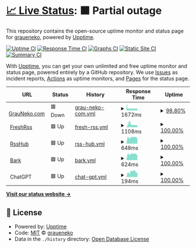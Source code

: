 # [📈 Live Status](https://status.gneko.dev): <!--live status--> **🟧 Partial outage**

This repository contains the open-source uptime monitor and status page for [graueneko](https://github.com/gneko), powered by [Upptime](https://github.com/upptime/upptime).

[![Uptime CI](https://github.com/graueneko/status-page/workflows/Uptime%20CI/badge.svg)](https://github.com/graueneko/status-page/actions?query=workflow%3A%22Uptime+CI%22)
[![Response Time CI](https://github.com/graueneko/status-page/workflows/Response%20Time%20CI/badge.svg)](https://github.com/graueneko/status-page/actions?query=workflow%3A%22Response+Time+CI%22)
[![Graphs CI](https://github.com/graueneko/status-page/workflows/Graphs%20CI/badge.svg)](https://github.com/graueneko/status-page/actions?query=workflow%3A%22Graphs+CI%22)
[![Static Site CI](https://github.com/graueneko/status-page/workflows/Static%20Site%20CI/badge.svg)](https://github.com/graueneko/status-page/actions?query=workflow%3A%22Static+Site+CI%22)
[![Summary CI](https://github.com/graueneko/status-page/workflows/Summary%20CI/badge.svg)](https://github.com/graueneko/status-page/actions?query=workflow%3A%22Summary+CI%22)

With [Upptime](https://upptime.js.org), you can get your own unlimited and free uptime monitor and status page, powered entirely by a GitHub repository. We use [Issues](https://github.com/graueneko/status-page/issues) as incident reports, [Actions](https://github.com/graueneko/status-page/actions) as uptime monitors, and [Pages](https://status.gneko.dev) for the status page.

<!--start: status pages-->
<!-- This summary is generated by Upptime (https://github.com/upptime/upptime) -->
<!-- Do not edit this manually, your changes will be overwritten -->
<!-- prettier-ignore -->
| URL | Status | History | Response Time | Uptime |
| --- | ------ | ------- | ------------- | ------ |
| <img alt="" src="https://icons.duckduckgo.com/ip3/graueneko.com.ico" height="13"> [GrauNeko.com](https://graueneko.com) | 🟥 Down | [grau-neko-com.yml](https://github.com/graueneko/status-page/commits/HEAD/history/grau-neko-com.yml) | <details><summary><img alt="Response time graph" src="./graphs/grau-neko-com/response-time-week.png" height="20"> 1672ms</summary><br><a href="https://status.gneko.dev/history/grau-neko-com"><img alt="Response time 2506" src="https://img.shields.io/endpoint?url=https%3A%2F%2Fraw.githubusercontent.com%2Fgraueneko%2Fstatus-page%2FHEAD%2Fapi%2Fgrau-neko-com%2Fresponse-time.json"></a><br><a href="https://status.gneko.dev/history/grau-neko-com"><img alt="24-hour response time 1865" src="https://img.shields.io/endpoint?url=https%3A%2F%2Fraw.githubusercontent.com%2Fgraueneko%2Fstatus-page%2FHEAD%2Fapi%2Fgrau-neko-com%2Fresponse-time-day.json"></a><br><a href="https://status.gneko.dev/history/grau-neko-com"><img alt="7-day response time 1672" src="https://img.shields.io/endpoint?url=https%3A%2F%2Fraw.githubusercontent.com%2Fgraueneko%2Fstatus-page%2FHEAD%2Fapi%2Fgrau-neko-com%2Fresponse-time-week.json"></a><br><a href="https://status.gneko.dev/history/grau-neko-com"><img alt="30-day response time 1885" src="https://img.shields.io/endpoint?url=https%3A%2F%2Fraw.githubusercontent.com%2Fgraueneko%2Fstatus-page%2FHEAD%2Fapi%2Fgrau-neko-com%2Fresponse-time-month.json"></a><br><a href="https://status.gneko.dev/history/grau-neko-com"><img alt="1-year response time 2506" src="https://img.shields.io/endpoint?url=https%3A%2F%2Fraw.githubusercontent.com%2Fgraueneko%2Fstatus-page%2FHEAD%2Fapi%2Fgrau-neko-com%2Fresponse-time-year.json"></a></details> | <details><summary><a href="https://status.gneko.dev/history/grau-neko-com">98.80%</a></summary><a href="https://status.gneko.dev/history/grau-neko-com"><img alt="All-time uptime 99.09%" src="https://img.shields.io/endpoint?url=https%3A%2F%2Fraw.githubusercontent.com%2Fgraueneko%2Fstatus-page%2FHEAD%2Fapi%2Fgrau-neko-com%2Fuptime.json"></a><br><a href="https://status.gneko.dev/history/grau-neko-com"><img alt="24-hour uptime 98.38%" src="https://img.shields.io/endpoint?url=https%3A%2F%2Fraw.githubusercontent.com%2Fgraueneko%2Fstatus-page%2FHEAD%2Fapi%2Fgrau-neko-com%2Fuptime-day.json"></a><br><a href="https://status.gneko.dev/history/grau-neko-com"><img alt="7-day uptime 98.80%" src="https://img.shields.io/endpoint?url=https%3A%2F%2Fraw.githubusercontent.com%2Fgraueneko%2Fstatus-page%2FHEAD%2Fapi%2Fgrau-neko-com%2Fuptime-week.json"></a><br><a href="https://status.gneko.dev/history/grau-neko-com"><img alt="30-day uptime 99.46%" src="https://img.shields.io/endpoint?url=https%3A%2F%2Fraw.githubusercontent.com%2Fgraueneko%2Fstatus-page%2FHEAD%2Fapi%2Fgrau-neko-com%2Fuptime-month.json"></a><br><a href="https://status.gneko.dev/history/grau-neko-com"><img alt="1-year uptime 99.09%" src="https://img.shields.io/endpoint?url=https%3A%2F%2Fraw.githubusercontent.com%2Fgraueneko%2Fstatus-page%2FHEAD%2Fapi%2Fgrau-neko-com%2Fuptime-year.json"></a></details>
| <img alt="" src="https://icons.duckduckgo.com/ip3/rrss.gneko.app.ico" height="13"> [FreshRss](https://rrss.gneko.app) | 🟩 Up | [fresh-rss.yml](https://github.com/graueneko/status-page/commits/HEAD/history/fresh-rss.yml) | <details><summary><img alt="Response time graph" src="./graphs/fresh-rss/response-time-week.png" height="20"> 1108ms</summary><br><a href="https://status.gneko.dev/history/fresh-rss"><img alt="Response time 1092" src="https://img.shields.io/endpoint?url=https%3A%2F%2Fraw.githubusercontent.com%2Fgraueneko%2Fstatus-page%2FHEAD%2Fapi%2Ffresh-rss%2Fresponse-time.json"></a><br><a href="https://status.gneko.dev/history/fresh-rss"><img alt="24-hour response time 782" src="https://img.shields.io/endpoint?url=https%3A%2F%2Fraw.githubusercontent.com%2Fgraueneko%2Fstatus-page%2FHEAD%2Fapi%2Ffresh-rss%2Fresponse-time-day.json"></a><br><a href="https://status.gneko.dev/history/fresh-rss"><img alt="7-day response time 1108" src="https://img.shields.io/endpoint?url=https%3A%2F%2Fraw.githubusercontent.com%2Fgraueneko%2Fstatus-page%2FHEAD%2Fapi%2Ffresh-rss%2Fresponse-time-week.json"></a><br><a href="https://status.gneko.dev/history/fresh-rss"><img alt="30-day response time 1554" src="https://img.shields.io/endpoint?url=https%3A%2F%2Fraw.githubusercontent.com%2Fgraueneko%2Fstatus-page%2FHEAD%2Fapi%2Ffresh-rss%2Fresponse-time-month.json"></a><br><a href="https://status.gneko.dev/history/fresh-rss"><img alt="1-year response time 1092" src="https://img.shields.io/endpoint?url=https%3A%2F%2Fraw.githubusercontent.com%2Fgraueneko%2Fstatus-page%2FHEAD%2Fapi%2Ffresh-rss%2Fresponse-time-year.json"></a></details> | <details><summary><a href="https://status.gneko.dev/history/fresh-rss">100.00%</a></summary><a href="https://status.gneko.dev/history/fresh-rss"><img alt="All-time uptime 99.95%" src="https://img.shields.io/endpoint?url=https%3A%2F%2Fraw.githubusercontent.com%2Fgraueneko%2Fstatus-page%2FHEAD%2Fapi%2Ffresh-rss%2Fuptime.json"></a><br><a href="https://status.gneko.dev/history/fresh-rss"><img alt="24-hour uptime 100.00%" src="https://img.shields.io/endpoint?url=https%3A%2F%2Fraw.githubusercontent.com%2Fgraueneko%2Fstatus-page%2FHEAD%2Fapi%2Ffresh-rss%2Fuptime-day.json"></a><br><a href="https://status.gneko.dev/history/fresh-rss"><img alt="7-day uptime 100.00%" src="https://img.shields.io/endpoint?url=https%3A%2F%2Fraw.githubusercontent.com%2Fgraueneko%2Fstatus-page%2FHEAD%2Fapi%2Ffresh-rss%2Fuptime-week.json"></a><br><a href="https://status.gneko.dev/history/fresh-rss"><img alt="30-day uptime 100.00%" src="https://img.shields.io/endpoint?url=https%3A%2F%2Fraw.githubusercontent.com%2Fgraueneko%2Fstatus-page%2FHEAD%2Fapi%2Ffresh-rss%2Fuptime-month.json"></a><br><a href="https://status.gneko.dev/history/fresh-rss"><img alt="1-year uptime 99.95%" src="https://img.shields.io/endpoint?url=https%3A%2F%2Fraw.githubusercontent.com%2Fgraueneko%2Fstatus-page%2FHEAD%2Fapi%2Ffresh-rss%2Fuptime-year.json"></a></details>
| <img alt="" src="https://icons.duckduckgo.com/ip3/rsshub.gneko.app.ico" height="13"> [RssHub](https://rsshub.gneko.app) | 🟩 Up | [rss-hub.yml](https://github.com/graueneko/status-page/commits/HEAD/history/rss-hub.yml) | <details><summary><img alt="Response time graph" src="./graphs/rss-hub/response-time-week.png" height="20"> 648ms</summary><br><a href="https://status.gneko.dev/history/rss-hub"><img alt="Response time 773" src="https://img.shields.io/endpoint?url=https%3A%2F%2Fraw.githubusercontent.com%2Fgraueneko%2Fstatus-page%2FHEAD%2Fapi%2Frss-hub%2Fresponse-time.json"></a><br><a href="https://status.gneko.dev/history/rss-hub"><img alt="24-hour response time 602" src="https://img.shields.io/endpoint?url=https%3A%2F%2Fraw.githubusercontent.com%2Fgraueneko%2Fstatus-page%2FHEAD%2Fapi%2Frss-hub%2Fresponse-time-day.json"></a><br><a href="https://status.gneko.dev/history/rss-hub"><img alt="7-day response time 648" src="https://img.shields.io/endpoint?url=https%3A%2F%2Fraw.githubusercontent.com%2Fgraueneko%2Fstatus-page%2FHEAD%2Fapi%2Frss-hub%2Fresponse-time-week.json"></a><br><a href="https://status.gneko.dev/history/rss-hub"><img alt="30-day response time 719" src="https://img.shields.io/endpoint?url=https%3A%2F%2Fraw.githubusercontent.com%2Fgraueneko%2Fstatus-page%2FHEAD%2Fapi%2Frss-hub%2Fresponse-time-month.json"></a><br><a href="https://status.gneko.dev/history/rss-hub"><img alt="1-year response time 773" src="https://img.shields.io/endpoint?url=https%3A%2F%2Fraw.githubusercontent.com%2Fgraueneko%2Fstatus-page%2FHEAD%2Fapi%2Frss-hub%2Fresponse-time-year.json"></a></details> | <details><summary><a href="https://status.gneko.dev/history/rss-hub">100.00%</a></summary><a href="https://status.gneko.dev/history/rss-hub"><img alt="All-time uptime 99.98%" src="https://img.shields.io/endpoint?url=https%3A%2F%2Fraw.githubusercontent.com%2Fgraueneko%2Fstatus-page%2FHEAD%2Fapi%2Frss-hub%2Fuptime.json"></a><br><a href="https://status.gneko.dev/history/rss-hub"><img alt="24-hour uptime 100.00%" src="https://img.shields.io/endpoint?url=https%3A%2F%2Fraw.githubusercontent.com%2Fgraueneko%2Fstatus-page%2FHEAD%2Fapi%2Frss-hub%2Fuptime-day.json"></a><br><a href="https://status.gneko.dev/history/rss-hub"><img alt="7-day uptime 100.00%" src="https://img.shields.io/endpoint?url=https%3A%2F%2Fraw.githubusercontent.com%2Fgraueneko%2Fstatus-page%2FHEAD%2Fapi%2Frss-hub%2Fuptime-week.json"></a><br><a href="https://status.gneko.dev/history/rss-hub"><img alt="30-day uptime 100.00%" src="https://img.shields.io/endpoint?url=https%3A%2F%2Fraw.githubusercontent.com%2Fgraueneko%2Fstatus-page%2FHEAD%2Fapi%2Frss-hub%2Fuptime-month.json"></a><br><a href="https://status.gneko.dev/history/rss-hub"><img alt="1-year uptime 99.98%" src="https://img.shields.io/endpoint?url=https%3A%2F%2Fraw.githubusercontent.com%2Fgraueneko%2Fstatus-page%2FHEAD%2Fapi%2Frss-hub%2Fuptime-year.json"></a></details>
| <img alt="" src="https://icons.duckduckgo.com/ip3/bark.gneko.app.ico" height="13"> [Bark](https://bark.gneko.app/ping) | 🟩 Up | [bark.yml](https://github.com/graueneko/status-page/commits/HEAD/history/bark.yml) | <details><summary><img alt="Response time graph" src="./graphs/bark/response-time-week.png" height="20"> 624ms</summary><br><a href="https://status.gneko.dev/history/bark"><img alt="Response time 757" src="https://img.shields.io/endpoint?url=https%3A%2F%2Fraw.githubusercontent.com%2Fgraueneko%2Fstatus-page%2FHEAD%2Fapi%2Fbark%2Fresponse-time.json"></a><br><a href="https://status.gneko.dev/history/bark"><img alt="24-hour response time 524" src="https://img.shields.io/endpoint?url=https%3A%2F%2Fraw.githubusercontent.com%2Fgraueneko%2Fstatus-page%2FHEAD%2Fapi%2Fbark%2Fresponse-time-day.json"></a><br><a href="https://status.gneko.dev/history/bark"><img alt="7-day response time 624" src="https://img.shields.io/endpoint?url=https%3A%2F%2Fraw.githubusercontent.com%2Fgraueneko%2Fstatus-page%2FHEAD%2Fapi%2Fbark%2Fresponse-time-week.json"></a><br><a href="https://status.gneko.dev/history/bark"><img alt="30-day response time 717" src="https://img.shields.io/endpoint?url=https%3A%2F%2Fraw.githubusercontent.com%2Fgraueneko%2Fstatus-page%2FHEAD%2Fapi%2Fbark%2Fresponse-time-month.json"></a><br><a href="https://status.gneko.dev/history/bark"><img alt="1-year response time 757" src="https://img.shields.io/endpoint?url=https%3A%2F%2Fraw.githubusercontent.com%2Fgraueneko%2Fstatus-page%2FHEAD%2Fapi%2Fbark%2Fresponse-time-year.json"></a></details> | <details><summary><a href="https://status.gneko.dev/history/bark">100.00%</a></summary><a href="https://status.gneko.dev/history/bark"><img alt="All-time uptime 99.98%" src="https://img.shields.io/endpoint?url=https%3A%2F%2Fraw.githubusercontent.com%2Fgraueneko%2Fstatus-page%2FHEAD%2Fapi%2Fbark%2Fuptime.json"></a><br><a href="https://status.gneko.dev/history/bark"><img alt="24-hour uptime 100.00%" src="https://img.shields.io/endpoint?url=https%3A%2F%2Fraw.githubusercontent.com%2Fgraueneko%2Fstatus-page%2FHEAD%2Fapi%2Fbark%2Fuptime-day.json"></a><br><a href="https://status.gneko.dev/history/bark"><img alt="7-day uptime 100.00%" src="https://img.shields.io/endpoint?url=https%3A%2F%2Fraw.githubusercontent.com%2Fgraueneko%2Fstatus-page%2FHEAD%2Fapi%2Fbark%2Fuptime-week.json"></a><br><a href="https://status.gneko.dev/history/bark"><img alt="30-day uptime 100.00%" src="https://img.shields.io/endpoint?url=https%3A%2F%2Fraw.githubusercontent.com%2Fgraueneko%2Fstatus-page%2FHEAD%2Fapi%2Fbark%2Fuptime-month.json"></a><br><a href="https://status.gneko.dev/history/bark"><img alt="1-year uptime 99.98%" src="https://img.shields.io/endpoint?url=https%3A%2F%2Fraw.githubusercontent.com%2Fgraueneko%2Fstatus-page%2FHEAD%2Fapi%2Fbark%2Fuptime-year.json"></a></details>
| <img alt="" src="https://icons.duckduckgo.com/ip3/null.ico" height="13"> ChatGPT | 🟩 Up | [chat-gpt.yml](https://github.com/graueneko/status-page/commits/HEAD/history/chat-gpt.yml) | <details><summary><img alt="Response time graph" src="./graphs/chat-gpt/response-time-week.png" height="20"> 194ms</summary><br><a href="https://status.gneko.dev/history/chat-gpt"><img alt="Response time 565" src="https://img.shields.io/endpoint?url=https%3A%2F%2Fraw.githubusercontent.com%2Fgraueneko%2Fstatus-page%2FHEAD%2Fapi%2Fchat-gpt%2Fresponse-time.json"></a><br><a href="https://status.gneko.dev/history/chat-gpt"><img alt="24-hour response time 120" src="https://img.shields.io/endpoint?url=https%3A%2F%2Fraw.githubusercontent.com%2Fgraueneko%2Fstatus-page%2FHEAD%2Fapi%2Fchat-gpt%2Fresponse-time-day.json"></a><br><a href="https://status.gneko.dev/history/chat-gpt"><img alt="7-day response time 194" src="https://img.shields.io/endpoint?url=https%3A%2F%2Fraw.githubusercontent.com%2Fgraueneko%2Fstatus-page%2FHEAD%2Fapi%2Fchat-gpt%2Fresponse-time-week.json"></a><br><a href="https://status.gneko.dev/history/chat-gpt"><img alt="30-day response time 170" src="https://img.shields.io/endpoint?url=https%3A%2F%2Fraw.githubusercontent.com%2Fgraueneko%2Fstatus-page%2FHEAD%2Fapi%2Fchat-gpt%2Fresponse-time-month.json"></a><br><a href="https://status.gneko.dev/history/chat-gpt"><img alt="1-year response time 565" src="https://img.shields.io/endpoint?url=https%3A%2F%2Fraw.githubusercontent.com%2Fgraueneko%2Fstatus-page%2FHEAD%2Fapi%2Fchat-gpt%2Fresponse-time-year.json"></a></details> | <details><summary><a href="https://status.gneko.dev/history/chat-gpt">100.00%</a></summary><a href="https://status.gneko.dev/history/chat-gpt"><img alt="All-time uptime 58.12%" src="https://img.shields.io/endpoint?url=https%3A%2F%2Fraw.githubusercontent.com%2Fgraueneko%2Fstatus-page%2FHEAD%2Fapi%2Fchat-gpt%2Fuptime.json"></a><br><a href="https://status.gneko.dev/history/chat-gpt"><img alt="24-hour uptime 100.00%" src="https://img.shields.io/endpoint?url=https%3A%2F%2Fraw.githubusercontent.com%2Fgraueneko%2Fstatus-page%2FHEAD%2Fapi%2Fchat-gpt%2Fuptime-day.json"></a><br><a href="https://status.gneko.dev/history/chat-gpt"><img alt="7-day uptime 100.00%" src="https://img.shields.io/endpoint?url=https%3A%2F%2Fraw.githubusercontent.com%2Fgraueneko%2Fstatus-page%2FHEAD%2Fapi%2Fchat-gpt%2Fuptime-week.json"></a><br><a href="https://status.gneko.dev/history/chat-gpt"><img alt="30-day uptime 100.00%" src="https://img.shields.io/endpoint?url=https%3A%2F%2Fraw.githubusercontent.com%2Fgraueneko%2Fstatus-page%2FHEAD%2Fapi%2Fchat-gpt%2Fuptime-month.json"></a><br><a href="https://status.gneko.dev/history/chat-gpt"><img alt="1-year uptime 58.12%" src="https://img.shields.io/endpoint?url=https%3A%2F%2Fraw.githubusercontent.com%2Fgraueneko%2Fstatus-page%2FHEAD%2Fapi%2Fchat-gpt%2Fuptime-year.json"></a></details>

<!--end: status pages-->

[**Visit our status website →**](https://status.gneko.dev)

## 📄 License

- Powered by: [Upptime](https://github.com/upptime/upptime)
- Code: [MIT](./LICENSE) © [graueneko](https://github.com/gneko)
- Data in the `./history` directory: [Open Database License](https://opendatacommons.org/licenses/odbl/1-0/)
